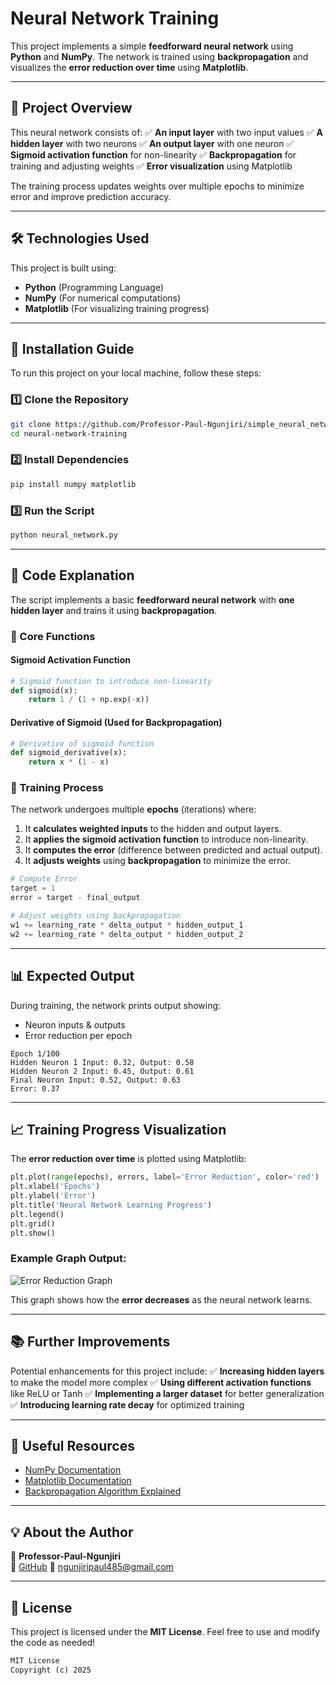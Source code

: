 # Neural Network Training

This project implements a simple **feedforward neural network** using **Python** and **NumPy**. The network is trained using **backpropagation** and visualizes the **error reduction over time** using **Matplotlib**.

---

## 📌 Project Overview

This neural network consists of:
✅ **An input layer** with two input values
✅ **A hidden layer** with two neurons
✅ **An output layer** with one neuron
✅ **Sigmoid activation function** for non-linearity
✅ **Backpropagation** for training and adjusting weights
✅ **Error visualization** using Matplotlib

The training process updates weights over multiple epochs to minimize error and improve prediction accuracy.

---

## 🛠️ Technologies Used

This project is built using:
- **Python** (Programming Language)
- **NumPy** (For numerical computations)
- **Matplotlib** (For visualizing training progress)

---

## 🔧 Installation Guide

To run this project on your local machine, follow these steps:

### 1️⃣ Clone the Repository
```sh
git clone https://github.com/Professor-Paul-Ngunjiri/simple_neural_networks.git
cd neural-network-training
```

### 2️⃣ Install Dependencies
```sh
pip install numpy matplotlib
```

### 3️⃣ Run the Script
```sh
python neural_network.py
```

---

## 📝 Code Explanation

The script implements a basic **feedforward neural network** with **one hidden layer** and trains it using **backpropagation**.

### 🔹 Core Functions

#### Sigmoid Activation Function
```python
# Sigmoid function to introduce non-linearity
def sigmoid(x):
    return 1 / (1 + np.exp(-x))
```

#### Derivative of Sigmoid (Used for Backpropagation)
```python
# Derivative of sigmoid function
def sigmoid_derivative(x):
    return x * (1 - x)
```

### 🔹 Training Process
The network undergoes multiple **epochs** (iterations) where:
1. It **calculates weighted inputs** to the hidden and output layers.
2. It **applies the sigmoid activation function** to introduce non-linearity.
3. It **computes the error** (difference between predicted and actual output).
4. It **adjusts weights** using **backpropagation** to minimize the error.

```python
# Compute Error
target = 1
error = target - final_output

# Adjust weights using backpropagation
w1 += learning_rate * delta_output * hidden_output_1
w2 += learning_rate * delta_output * hidden_output_2
```

---

## 📊 Expected Output

During training, the network prints output showing:
- Neuron inputs & outputs
- Error reduction per epoch

```
Epoch 1/100
Hidden Neuron 1 Input: 0.32, Output: 0.58
Hidden Neuron 2 Input: 0.45, Output: 0.61
Final Neuron Input: 0.52, Output: 0.63
Error: 0.37
```

---

## 📈 Training Progress Visualization

The **error reduction over time** is plotted using Matplotlib:

```python
plt.plot(range(epochs), errors, label='Error Reduction', color='red')
plt.xlabel('Epochs')
plt.ylabel('Error')
plt.title('Neural Network Learning Progress')
plt.legend()
plt.grid()
plt.show()
```

### Example Graph Output:
![Error Reduction Graph](error_graph.png)

This graph shows how the **error decreases** as the neural network learns.

---

## 📚 Further Improvements

Potential enhancements for this project include:
✅ **Increasing hidden layers** to make the model more complex
✅ **Using different activation functions** like ReLU or Tanh
✅ **Implementing a larger dataset** for better generalization
✅ **Introducing learning rate decay** for optimized training

---

## 🔗 Useful Resources
- [NumPy Documentation](https://numpy.org/doc/)
- [Matplotlib Documentation](https://matplotlib.org/stable/contents.html)
- [Backpropagation Algorithm Explained](https://en.wikipedia.org/wiki/Backpropagation)

---

## 💡 About the Author

👤 **Professor-Paul-Ngunjiri**  
🔗 [GitHub](https://github.com/Professor-Paul-Ngunjiri)
📧 ngunjiripaul485@gmail.com  

---

## 📜 License
This project is licensed under the **MIT License**. Feel free to use and modify the code as needed!

```md
MIT License
Copyright (c) 2025
```

